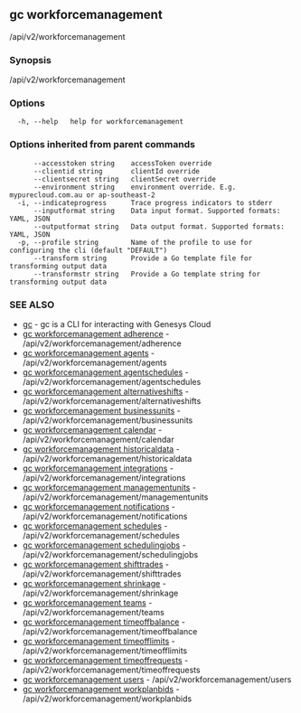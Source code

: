 ## gc workforcemanagement

/api/v2/workforcemanagement

### Synopsis

/api/v2/workforcemanagement

### Options

```
  -h, --help   help for workforcemanagement
```

### Options inherited from parent commands

```
      --accesstoken string    accessToken override
      --clientid string       clientId override
      --clientsecret string   clientSecret override
      --environment string    environment override. E.g. mypurecloud.com.au or ap-southeast-2
  -i, --indicateprogress      Trace progress indicators to stderr
      --inputformat string    Data input format. Supported formats: YAML, JSON
      --outputformat string   Data output format. Supported formats: YAML, JSON
  -p, --profile string        Name of the profile to use for configuring the cli (default "DEFAULT")
      --transform string      Provide a Go template file for transforming output data
      --transformstr string   Provide a Go template string for transforming output data
```

### SEE ALSO

* [gc](gc.html)	 - gc is a CLI for interacting with Genesys Cloud
* [gc workforcemanagement adherence](gc_workforcemanagement_adherence.html)	 - /api/v2/workforcemanagement/adherence
* [gc workforcemanagement agents](gc_workforcemanagement_agents.html)	 - /api/v2/workforcemanagement/agents
* [gc workforcemanagement agentschedules](gc_workforcemanagement_agentschedules.html)	 - /api/v2/workforcemanagement/agentschedules
* [gc workforcemanagement alternativeshifts](gc_workforcemanagement_alternativeshifts.html)	 - /api/v2/workforcemanagement/alternativeshifts
* [gc workforcemanagement businessunits](gc_workforcemanagement_businessunits.html)	 - /api/v2/workforcemanagement/businessunits
* [gc workforcemanagement calendar](gc_workforcemanagement_calendar.html)	 - /api/v2/workforcemanagement/calendar
* [gc workforcemanagement historicaldata](gc_workforcemanagement_historicaldata.html)	 - /api/v2/workforcemanagement/historicaldata
* [gc workforcemanagement integrations](gc_workforcemanagement_integrations.html)	 - /api/v2/workforcemanagement/integrations
* [gc workforcemanagement managementunits](gc_workforcemanagement_managementunits.html)	 - /api/v2/workforcemanagement/managementunits
* [gc workforcemanagement notifications](gc_workforcemanagement_notifications.html)	 - /api/v2/workforcemanagement/notifications
* [gc workforcemanagement schedules](gc_workforcemanagement_schedules.html)	 - /api/v2/workforcemanagement/schedules
* [gc workforcemanagement schedulingjobs](gc_workforcemanagement_schedulingjobs.html)	 - /api/v2/workforcemanagement/schedulingjobs
* [gc workforcemanagement shifttrades](gc_workforcemanagement_shifttrades.html)	 - /api/v2/workforcemanagement/shifttrades
* [gc workforcemanagement shrinkage](gc_workforcemanagement_shrinkage.html)	 - /api/v2/workforcemanagement/shrinkage
* [gc workforcemanagement teams](gc_workforcemanagement_teams.html)	 - /api/v2/workforcemanagement/teams
* [gc workforcemanagement timeoffbalance](gc_workforcemanagement_timeoffbalance.html)	 - /api/v2/workforcemanagement/timeoffbalance
* [gc workforcemanagement timeofflimits](gc_workforcemanagement_timeofflimits.html)	 - /api/v2/workforcemanagement/timeofflimits
* [gc workforcemanagement timeoffrequests](gc_workforcemanagement_timeoffrequests.html)	 - /api/v2/workforcemanagement/timeoffrequests
* [gc workforcemanagement users](gc_workforcemanagement_users.html)	 - /api/v2/workforcemanagement/users
* [gc workforcemanagement workplanbids](gc_workforcemanagement_workplanbids.html)	 - /api/v2/workforcemanagement/workplanbids


